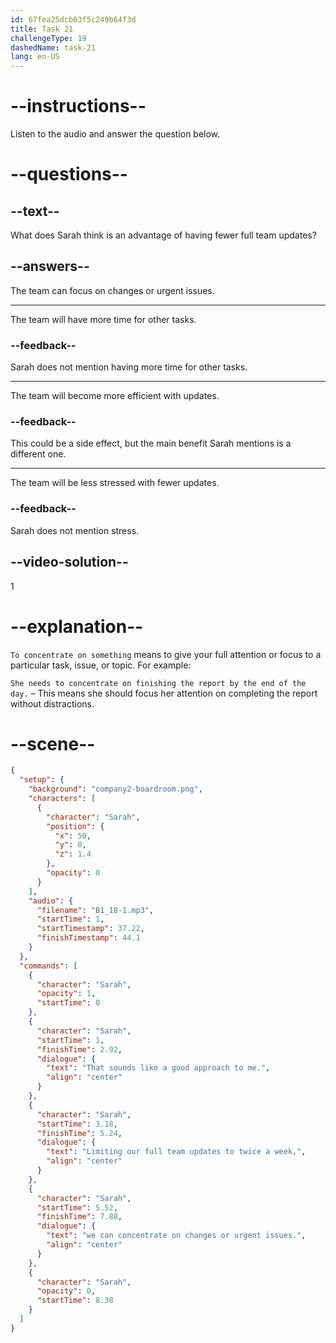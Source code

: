 ```yaml
---
id: 67fea25dcb63f5c249b64f3d
title: Task 21
challengeType: 19
dashedName: task-21
lang: en-US
---
```


<!-- (Audio) Sarah: That sounds like a good approach to me. Limiting our full team updates to twice a week, we can concentrate on changes or urgent issues. -->

# --instructions--

Listen to the audio and answer the question below.

# --questions--

## --text--

What does Sarah think is an advantage of having fewer full team updates?

## --answers--

The team can focus on changes or urgent issues.

---

The team will have more time for other tasks.

### --feedback--

Sarah does not mention having more time for other tasks.

---

The team will become more efficient with updates.

### --feedback--

This could be a side effect, but the main benefit Sarah mentions is a different one.

---

The team will be less stressed with fewer updates.

### --feedback--

Sarah does not mention stress.

## --video-solution--

1

# --explanation--

`To concentrate on something` means to give your full attention or focus to a particular task, issue, or topic. For example:

`She needs to concentrate on finishing the report by the end of the day.` – This means she should focus her attention on completing the report without distractions.

# --scene--

```json
{
  "setup": {
    "background": "company2-boardroom.png",
    "characters": [
      {
        "character": "Sarah",
        "position": {
          "x": 50,
          "y": 0,
          "z": 1.4
        },
        "opacity": 0
      }
    ],
    "audio": {
      "filename": "B1_18-1.mp3",
      "startTime": 1,
      "startTimestamp": 37.22,
      "finishTimestamp": 44.1
    }
  },
  "commands": [
    {
      "character": "Sarah",
      "opacity": 1,
      "startTime": 0
    },
    {
      "character": "Sarah",
      "startTime": 1,
      "finishTime": 2.92,
      "dialogue": {
        "text": "That sounds like a good approach to me.",
        "align": "center"
      }
    },
    {
      "character": "Sarah",
      "startTime": 3.18,
      "finishTime": 5.24,
      "dialogue": {
        "text": "Limiting our full team updates to twice a week,",
        "align": "center"
      }
    },
    {
      "character": "Sarah",
      "startTime": 5.52,
      "finishTime": 7.88,
      "dialogue": {
        "text": "we can concentrate on changes or urgent issues.",
        "align": "center"
      }
    },
    {
      "character": "Sarah",
      "opacity": 0,
      "startTime": 8.38
    }
  ]
}
```

